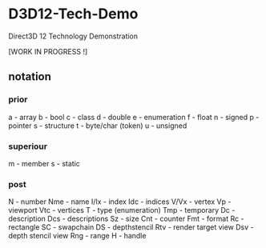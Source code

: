 # D3D12-Tech-Demo
Direct3D 12 Technology Demonstration

[WORK IN PROGRESS !]

## notation

### prior
a - array
b - bool
c - class
d - double
e - enumeration
f - float
n - signed
p - pointer
s - structure
t - byte/char (token)
u - unsigned

### superiour
m - member
s - static

### post
N    - number
Nme  - name
I/Ix - index
Idc  - indices
V/Vx - vertex
Vp   - viewport
Vtc  - vertices
T    - type (enumeration)
Tmp  - temporary
Dc   - description
Dcs  - descriptions
Sz   - size
Cnt  - counter
Fmt  - format
Rc   - rectangle
SC   - swapchain
DS   - depthstencil
Rtv  - render target view
Dsv  - depth stencil view
Rng  - range
H    - handle

